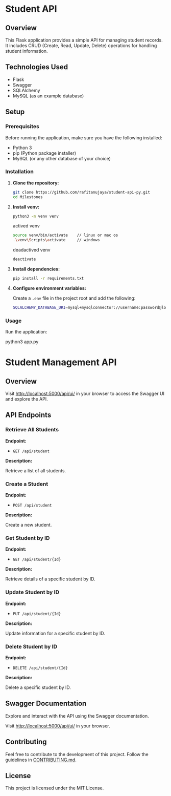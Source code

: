 # Student API

## Overview

This Flask application provides a simple API for managing student records. It includes CRUD (Create, Read, Update, Delete) operations for handling student information.

## Technologies Used

- Flask
- Swagger
- SQLAlchemy
- MySQL (as an example database)

## Setup

### Prerequisites

Before running the application, make sure you have the following installed:

- Python 3
- pip (Python package installer)
- MySQL (or any other database of your choice)

### Installation

1. **Clone the repository:**

    ```bash
    git clone https://github.com/rafitanujaya/student-api-py.git
    cd Milestones
    ```

2. **Install venv:**

    ```bash
    python3 -m venv venv
    ```

    actived venv

    ```bash
    source venv/bin/activate    // linux or mac os
    .\venv\Scripts\activate     // windows
    ```

    deadactived venv
    ```bash
    deactivate  
    ```

3. **Install dependencies:**

    ```bash
    pip install -r requirements.txt
    ```

4. **Configure environment variables:**

    Create a `.env` file in the project root and add the following:

    ```bash
    SQLALCHEMY_DATABASE_URI=mysql+mysqlconnector://username:password@localhost:3306/student_database
    ```

### Usage

Run the application:

python3 app.py
# Student Management API

## Overview

Visit [http://localhost:5000/api/ui/](http://localhost:5000/api/ui/) in your browser to access the Swagger UI and explore the API.

## API Endpoints

### Retrieve All Students

**Endpoint:**

- `GET /api/student`

**Description:**

Retrieve a list of all students.

### Create a Student

**Endpoint:**

- `POST /api/student`

**Description:**

Create a new student.

### Get Student by ID

**Endpoint:**

- `GET /api/student/{Id}`

**Description:**

Retrieve details of a specific student by ID.

### Update Student by ID

**Endpoint:**

- `PUT /api/student/{Id}`

**Description:**

Update information for a specific student by ID.

### Delete Student by ID

**Endpoint:**

- `DELETE /api/student/{Id}`

**Description:**

Delete a specific student by ID.

## Swagger Documentation

Explore and interact with the API using the Swagger documentation.

Visit [http://localhost:5000/api/ui/](http://localhost:5000/api/ui/) in your browser.

## Contributing

Feel free to contribute to the development of this project. Follow the guidelines in [CONTRIBUTING.md](CONTRIBUTING.md).

## License

This project is licensed under the MIT License.
